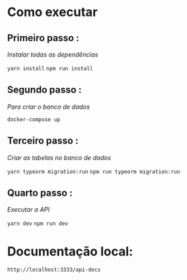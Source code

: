 # Como executar 

## Primeiro passo :
*Instalar todas as dependências*

```yarn install``` 
```npm run install``` 

## Segundo passo :

*Para criar o banco de dados*

```docker-compose up``` 

## Terceiro passo : 
*Criar as tabelas no banco de dados*

```yarn typeorm migration:run```
```npm run typeorm migration:run```

## Quarto passo : 
*Executar a API*

```yarn dev```
```npm run dev```

# Documentação local:

```http://localhost:3333/api-docs```